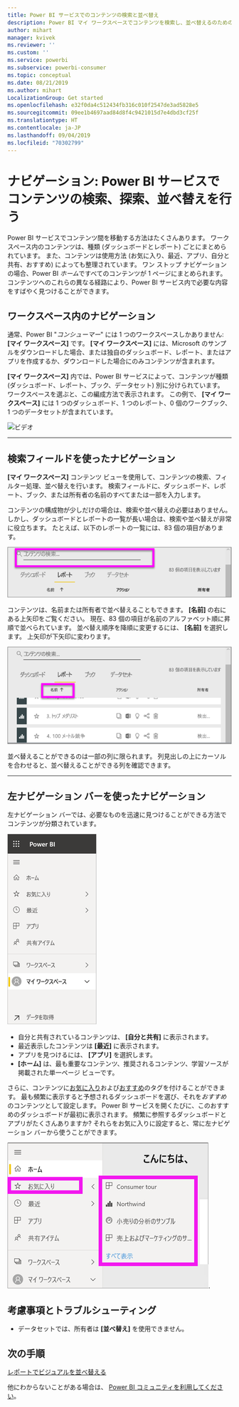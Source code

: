 ```yaml
---
title: Power BI サービスでのコンテンツの検索と並べ替え
description: Power BI マイ ワークスペースでコンテンツを検索し、並べ替えるのためのドキュメント
author: mihart
manager: kvivek
ms.reviewer: ''
ms.custom: ''
ms.service: powerbi
ms.subservice: powerbi-consumer
ms.topic: conceptual
ms.date: 08/21/2019
ms.author: mihart
LocalizationGroup: Get started
ms.openlocfilehash: e32f0da4c512434fb316c010f2547de3ad5828e5
ms.sourcegitcommit: 09ee1b4697aad84d8f4c9421015d7e4dbd3cf25f
ms.translationtype: HT
ms.contentlocale: ja-JP
ms.lasthandoff: 09/04/2019
ms.locfileid: "70302799"
---
```

# <a name="navigation-searching-finding-and-sorting-content-in-power-bi-service"></a>ナビゲーション: Power BI サービスでコンテンツの検索、探索、並べ替えを行う
Power BI サービスでコンテンツ間を移動する方法はたくさんあります。 ワークスペース内のコンテンツは、種類 (ダッシュボードとレポート) ごとにまとめられています。  また、コンテンツは使用方法 (お気に入り、最近、アプリ、自分と共有、おすすめ) によっても整理されています。 ワン ストップ ナビゲーションの場合、Power BI *ホーム*ですべてのコンテンツが 1 ページにまとめられます。 コンテンツへのこれらの異なる経路により、Power BI サービス内で必要な内容をすばやく見つけることができます。  

## <a name="navigation-within-workspaces"></a>ワークスペース内のナビゲーション

通常、Power BI "*コンシューマー*" には 1 つのワークスペースしかありません: **[マイ ワークスペース]** です。 **[マイ ワークスペース]** には、Microsoft のサンプルをダウンロードした場合、または独自のダッシュボード、レポート、またはアプリを作成するか、ダウンロードした場合にのみコンテンツが含まれます。  

**[マイ ワークスペース]** 内では、Power BI サービスによって、コンテンツが種類 (ダッシュボード、レポート、ブック、データセット) 別に分けられています。 ワークスペースを選ぶと、この編成方法で表示されます。 この例で、 **[マイ ワークスペース]** には 1 つのダッシュボード、1 つのレポート、0 個のワークブック、1 つのデータセットが含まれています。

![ビデオ](./media/end-user-search-sort/myworkspace/myworkspace.gif)

________________________________________
## <a name="navigation-using-the-search-field"></a>検索フィールドを使ったナビゲーション
**[マイ ワークスペース]** コンテンツ ビューを使用して、コンテンツの検索、フィルター処理、並べ替えを行います。 検索フィールドに、ダッシュボード、レポート、ブック、または所有者の名前のすべてまたは一部を入力します。  

コンテンツの構成物が少しだけの場合は、検索や並べ替えの必要はありません。  しかし、ダッシュボードとレポートの一覧が長い場合は、検索や並べ替えが非常に役立ちます。 たとえば、以下のレポートの一覧には、83 個の項目があります。 

![レポートの検索](./media/end-user-experience/power-bi-search.png)

コンテンツは、名前または所有者で並べ替えることもできます。 **[名前]** の右にある上矢印をご覧ください。 現在、83 個の項目が名前のアルファベット順に昇順で並べられています。 並べ替え順序を降順に変更するには、 **[名前]** を選択します。 上矢印が下矢印に変わります。

![コンテンツの並べ替え](./media/end-user-experience/power-bi-sort-new.png)

並べ替えることができるのは一部の列に限られます。 列見出しの上にカーソルを合わせると、並べ替えることができる列を確認できます。

___________________________________________________________________
## <a name="navigation-using-the-left-nav-bar"></a>左ナビゲーション バーを使ったナビゲーション
左ナビゲーション バーでは、必要なものを迅速に見つけることができる方法でコンテンツが分類されています。  

![左ナビゲーション バー](./media/end-user-search-sort/power-bi-navbar.png)


- 自分と共有されているコンテンツは、 **[自分と共有]** に表示されます。
- 最近表示したコンテンツは **[最近]** に表示されます。 
- アプリを見つけるには、 **[アプリ]** を選択します。
- **[ホーム]** は、最も重要なコンテンツ、推奨されるコンテンツ、学習ソースが掲載された単一ページ ビューです。

さらに、コンテンツに[お気に入り](end-user-favorite.md)および[おすすめ](end-user-featured.md)のタグを付けることができます。 最も頻繁に表示すると予想されるダッシュボードを選び、それを*おすすめ*のコンテンツとして設定します。 Power BI サービスを開くたびに、このおすすめのダッシュボードが最初に表示されます。 頻繁に参照するダッシュボードとアプリがたくさんありますか? それらをお気に入りに設定すると、常に左ナビゲーション バーから使うことができます。

![お気に入りポップアップ](./media/end-user-search-sort/power-bi-favorite.png).



## <a name="considerations-and-troubleshooting"></a>考慮事項とトラブルシューティング
* データセットでは、所有者は **[並べ替え]** を使用できません。

## <a name="next-steps"></a>次の手順
[レポートでビジュアルを並べ替える](end-user-change-sort.md)

他にわからないことがある場合は、 [Power BI コミュニティを利用してください](http://community.powerbi.com/)。
